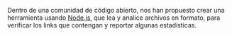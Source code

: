 Dentro de una comunidad de código abierto, nos han propuesto crear una
herramienta usando [Node.js](https://nodejs.org/), que lea y analice archivos
en formato, para verificar los links que contengan y reportar
algunas estadísticas.